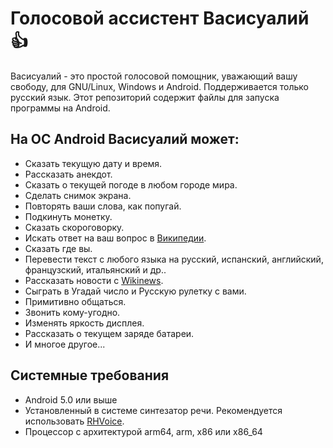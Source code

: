 # Голосовой ассистент Васисуалий :+1:
Васисуалий - это простой голосовой помощник, уважающий вашу свободу, для GNU/Linux, Windows и Android. Поддерживается только русский язык. Этот репозиторий содержит файлы для запуска программы на Android.

## На ОС Android Васисуалий может:
- Сказать текущую дату и время.
- Рассказать анекдот.
- Сказать о текущей погоде в любом городе мира.
- Сделать снимок экрана.
- Повторять ваши слова, как попугай.
- Подкинуть монетку.
- Сказать скороговорку.
- Искать ответ на ваш вопрос в [Википедии](https://wikipedia.org).
- Сказать где вы.
- Перевести текст с любого языка на русский, испанский, английский, французский, итальянский и др..
- Рассказать новости с [Wikinews](https://wikinews.org/).
- Сыграть в Угадай число и Русскую рулетку с вами.
- Примитивно общаться.
- Звонить кому-угодно.
- Изменять яркость дисплея.
- Рассказать о текущем заряде батареи.
- И многое другое...
## Системные требования
- Android 5.0 или выше
- Установленный в системе синтезатор речи. Рекомендуется использовать [RHVoice](https://f-droid.org/ru/packages/com.github.olga_yakovleva.rhvoice.android/).
- Процессор с архитектурой arm64, arm, x86 или x86_64

